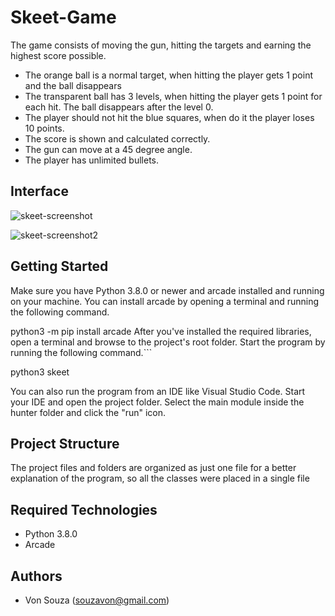 # Skeet-Game
The game consists of moving the gun, hitting the targets and earning the highest score possible.

 * The orange ball is a normal target, when hitting the player gets 1 point and the ball disappears
 * The transparent ball has 3 levels, when hitting the player gets 1 point for each hit. The ball disappears after the level 0.
 * The player should not hit the blue squares, when do it the player loses 10 points.
 * The score is shown and calculated correctly.
 * The gun can move at a 45 degree angle.
 * The player has unlimited bullets.

## Interface
![skeet-screenshot](https://github.com/vonsouza/Skeet-Game/assets/94578866/a38c4c78-5931-47dc-967e-a44f86f77591)

![skeet-screenshot2](https://github.com/vonsouza/Skeet-Game/assets/94578866/54fdfa2b-8548-4a1c-a338-784d10b2d38f)

## Getting Started
Make sure you have Python 3.8.0 or newer and arcade installed and running on your machine. You can install arcade by opening a terminal and running the following command.

python3 -m pip install arcade
After you've installed the required libraries, open a terminal and browse to the project's root folder. Start the program by running the following command.```

python3 skeet

You can also run the program from an IDE like Visual Studio Code. Start your IDE and open the 
project folder. Select the main module inside the hunter folder and click the "run" icon.

## Project Structure
The project files and folders are organized as just one file for a better explanation of the program, so all the classes were placed in a single file


## Required Technologies
* Python 3.8.0
* Arcade

## Authors
* Von Souza (souzavon@gmail.com)
